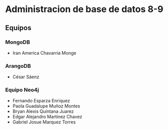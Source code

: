 # Administracion de base de datos 8-9

## Equipos

### MongoDB

* Iran America Chavarria Monge

### ArangoDB
* César Sáenz

### Equipo Neo4j
* Fernando Esparza Enriquez
* Paola Guadalupe Muñoz Montes
* Bryan Alexis Quintana Juarez
* Edgar Alejandro Martinez Chavez
* Gabriel Josue Marquez Torres